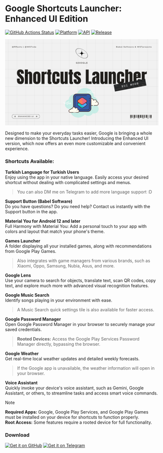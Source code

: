 # Google Shortcuts Launcher: Enhanced UI Edition

[![GitHub Actions Status](https://img.shields.io/github/actions/workflow/status/WSTxda/Google-Shortcuts-Launcher/.github%2Fworkflows%2Fandroid.yml?style=for-the-badge&logo=github-actions&labelColor=21262D&color=3FB950)](https://github.com/WSTxda/Google-Shortcuts-Launcher/actions) [![Platform](https://img.shields.io/badge/android-platform?style=for-the-badge&label=platform&labelColor=21262d&color=6e7681)](https://www.android.com) [![API](https://img.shields.io/badge/24%2B-level?style=for-the-badge&logo=android&logoColor=3cd382&label=API&labelColor=21262d&color=ff663b)](https://developer.android.com/studio/releases/platforms) [![Release](https://img.shields.io/github/v/release/RRechz/Google-Shortcut-Launcher-Customized-Version?display_name=tag&style=for-the-badge&logo=github&labelColor=21262d&color=1f6feb)](https://github.com/RRechz/Google-Shortcut-Launcher-Customized-Version/releases)

![alt text](https://github.com/RRechz/Google-Shortcut-Launcher-Customized-Version/blob/master/images/New-EUI-Mode-Banner.png)

Designed to make your everyday tasks easier, Google is bringing a whole new dimension to the Shortcuts Launcher! Introducing the Enhanced UI version, which now offers an even more customizable and convenient experience.

### Shortcuts Available:

**Turkish Language for Turkish Users**  
Enjoy using the app in your native language. Easily access your desired shortcut without dealing with complicated settings and menus.

> You can also DM me on Telegram to add more language support :D

**Support Button (Babel Software)**  
Do you have questions? Do you need help? Contact us instantly with the Support button in the app.

**Material You for Android 12 and later**  
Full Harmony with Material You: Add a personal touch to your app with colors and layout that match your phone's theme.

**Games Launcher**  
A folder displaying all your installed games, along with recommendations from Google Play Games.  

> Also integrates with game managers from various brands, such as Xiaomi, Oppo, Samsung, Nubia, Asus, and more.

**Google Lens**  
Use your camera to search for objects, translate text, scan QR codes, copy text, and explore much more with advanced visual recognition features.

**Google Music Search**  
Identify songs playing in your environment with ease.  

> A Music Search quick settings tile is also available for faster access.

**Google Password Manager**  
Open Google Password Manager in your browser to securely manage your saved credentials.  

> **Rooted Devices:** Access the Google Play Services Password Manager directly, bypassing the browser.

**Google Weather**  
Get real-time local weather updates and detailed weekly forecasts.  

> If the Google app is unavailable, the weather information will open in your browser.

**Voice Assistant**  
Quickly invoke your device's voice assistant, such as Gemini, Google Assistant, or others, to streamline tasks and access smart voice commands.

> [!NOTE]  
> **Required Apps:** Google, Google Play Services, and Google Play Games must be installed on your device for shortcuts to function properly.  
> **Root Access:** Some features require a rooted device for full functionality.

### Download

[<img src="https://raw.githubusercontent.com/WSTxda/QP-Gallery-Releases/master/Images/GitHub.svg"
      alt='Get it on GitHub'
      height="80">](https://github.com/WSTxda/Google-Shortcuts-Launcher/releases/latest) [<img src="https://raw.githubusercontent.com/WSTxda/QP-Gallery-Releases/master/Images/Telegram.svg"
      alt='Get it on Telegram'
      height="80">](https://t.me/by_BabelSoftware)

